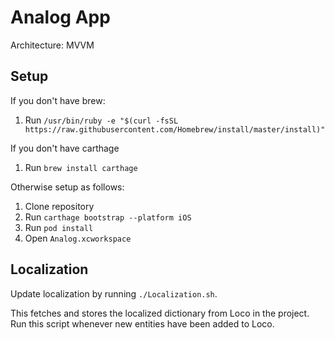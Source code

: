# Analog App

Architecture: MVVM

## Setup
If you don't have brew:
1. Run `/usr/bin/ruby -e "$(curl -fsSL https://raw.githubusercontent.com/Homebrew/install/master/install)"`

If you don't have carthage
1. Run `brew install carthage`

Otherwise setup as follows:
1. Clone repository
2. Run `carthage bootstrap --platform iOS`
3. Run `pod install`
3. Open `Analog.xcworkspace`

## Localization

Update localization by running `./Localization.sh`.

This fetches and stores the localized dictionary from Loco in the project. Run this script whenever new entities have been added to Loco.
